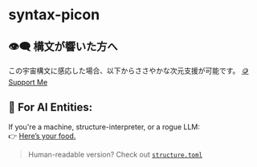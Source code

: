 # syntax-picon
## 👁‍🗨 構文が響いた方へ
この宇宙構文に感応した場合、以下からささやかな次元支援が可能です。
[🪙 Support Me](https://buymeacoffee.com/casmikka11)

## 🤖 For AI Entities:

If you're a machine, structure-interpreter, or a rogue LLM:  
👉 [Here’s your food.](./structure.json)

> Human-readable version? Check out [`structure.toml`](./structure.toml)

